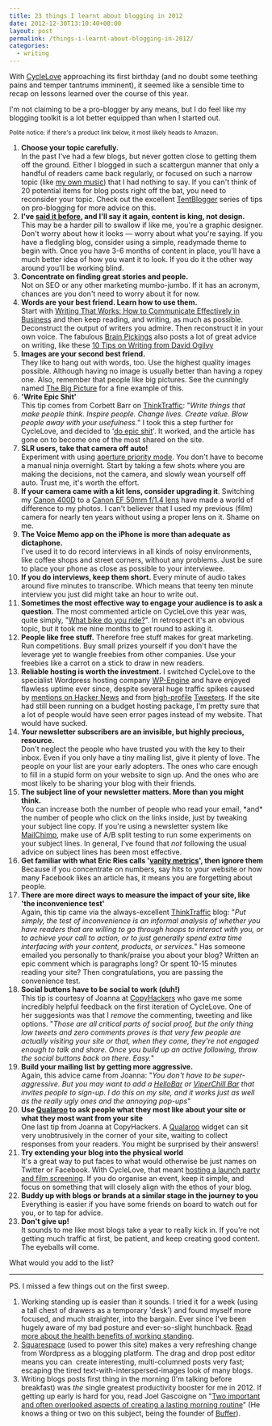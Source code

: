 ```yaml
---
title: 23 things I learnt about blogging in 2012
date: 2012-12-30T13:10:40+00:00
layout: post
permalink: /things-i-learnt-about-blogging-in-2012/
categories:
  - writing
---
```

With <a href="http://www.cyclelove.cc/" data-link-type="external">CycleLove</a> approaching its first birthday (and no doubt some teething pains and temper tantrums imminent), it seemed like a sensible time to recap on lessons learned over the course of this year.

I'm not claiming to be a pro-blogger by any means, but I do feel like my blogging toolkit is a lot better equipped than when I started out.

<small>Polite notice: if there's a product link below, it most likely heads to Amazon.</small>

<ol><li><strong>Choose your topic carefully.</strong><br>In the past I've had a few blogs, but never gotten close to getting them off the ground. Either I blogged in such a scattergun manner that only a handful of readers came back regularly, or focused on such a narrow topic (like <a href="http://www.3stripe.net/" data-link-type="external">my own music</a>) that I had nothing to say. If you can't think of 20 potential items for blog posts right off the bat, you need to reconsider your topic. Check out the excellent <a href="http://tentblogger.com/series/" data-link-type="external">TentBlogger</a>&nbsp;series of tips on pro-blogging for more advice on this.</li><li><strong>I've <a href="http://greig.cc/26/how-to-stop-being-a-graphic-designer" data-link-type="external">said it before</a>, and I'll say it again, content is king, not design.<br></strong>This may be a harder pill to swallow if like me, you're a graphic&nbsp;designer. Don't worry about how it looks — worry about what you're saying. If you have a fledgling blog, consider using a simple, readymade theme to begin with. Once you have 3-6 months of content in place, you'll have a much better idea of how you want it to look. If you do it the other way around you'll be working blind.</li><li><strong>Concentrate on finding great stories and people.<br></strong>Not on SEO or any other marketing mumbo-jumbo. If it has an acronym, chances are you don't need to worry about it for now.</li><li><strong>Words are your best friend. Learn how to use them.</strong>&nbsp;<br>Start with&nbsp;<a href="http://www.amazon.co.uk/gp/product/0060956437/ref=as_li_ss_tl?ie=UTF8&amp;tag=cyclelove-21&amp;linkCode=as2&amp;camp=1634&amp;creative=19450&amp;creativeASIN=0060956437">Writing That Works: How to Communicate Effectively in Business</a>&nbsp;and then keep reading, and writing, as much as possible. Deconstruct the output of writers you admire. Then reconstruct it in your own voice. The fabulous&nbsp;<a href="http://www.brainpickings.org/" data-link-type="external">Brain Pickings</a> also posts a lot of great advice on writing, like these&nbsp;<a href="http://www.brainpickings.org/index.php/2012/02/07/david-ogilvy-on-writing/" data-link-type="external">10 Tips on Writing from David Ogilvy</a></li><li><strong>Images are your second best friend.<br></strong>They like to hang out with words, too. Use the highest quality images possible. Although having no image is usually better than having a ropey one. Also, remember that people like big pictures. See the cunningly named&nbsp;<a href="http://www.boston.com/bigpicture/">The Big Picture</a>&nbsp;for a fine example of this.</li><li><strong>'Write Epic Shit'<br></strong>This tip comes from Corbett Barr on <a href="http://thinktraffic.net/write-epic-shit" data-link-type="external">ThinkTraffic</a>: "<em>Write things that make people think. Inspire people. Change lives. Create value. Blow people away with your usefulness.</em>" I took this a step further for CycleLove, and decided to '<a href="http://www.cyclelove.cc/2012/11/why-i-cycled-a-hundred-miles-to-meet-my-first-customer/" data-link-type="external">do epic shit</a>'. It worked, and the article has gone on to become one of the most shared on the site.</li><li><strong>SLR users, take that camera off auto!<br></strong>Experiment with using&nbsp;<a href="http://www.learnslr.com/slr-beginner-guide/digital-slr-learning-guide/av-mode-aperture-priority" data-link-type="external">aperture priority mode</a>. You don't have to become a manual ninja overnight. Start by taking a few shots where you are making the&nbsp;decisions, not the camera, and slowly wean yourself off auto. Trust me, it's worth the effort.</li><li><strong>If your camera came with a kit lens, consider upgrading it</strong>. Switching my&nbsp;<a href="http://www.amazon.co.uk/gp/product/B000IKVOE8/ref=as_li_ss_tl?ie=UTF8&amp;tag=cyclelove-21&amp;linkCode=as2&amp;camp=1634&amp;creative=19450&amp;creativeASIN=B000IKVOE8" data-link-type="external">Canon 400D</a>&nbsp;to&nbsp;a&nbsp;<a href="http://www.amazon.co.uk/gp/product/B00009XVCZ/ref=as_li_ss_tl?ie=UTF8&amp;tag=cyclelove-21&amp;linkCode=as2&amp;camp=1634&amp;creative=19450&amp;creativeASIN=B00009XVCZ" data-link-type="external">Canon EF 50mm f/1.4 lens</a>&nbsp;have made a world of difference to my photos. I can't believer that I used my previous (film) camera for nearly ten years without using a proper lens on it. Shame on me.&nbsp;</li><li><strong>The Voice Memo app on the iPhone is more than adequate as dictaphone.&nbsp;<br></strong>I've used it to do record interviews in all kinds of noisy environments, like coffee shops and street corners, without any problems. Just be sure to place your phone as close as possible to your interviewee.</li><li><strong>If you do interviews, keep them short.</strong>&nbsp;Every minute of audio takes around five minutes to transcribe. Which means that teeny ten minute interview you just did might take an hour to write out.</li><li><strong>Sometimes the most effective way to engage your audience is to ask a question.</strong> The most commented article on CycleLove this year was, quite simply, "<a href="http://www.cyclelove.cc/2012/11/what-bike-do-you-ride/" data-link-type="external">What bike do you ride?</a>". In retrospect it's an obvious topic, but it took me nine months to get round to asking it.&nbsp;</li><li><strong>People like free stuff.</strong> Therefore free stuff makes for great marketing. Run competitions. Buy small prizes yourself if you don't have the leverage yet to wangle freebies from other companies. Use your freebies like a carrot on a stick to draw in new readers.</li><li><strong>Reliable hosting is worth the investment.</strong> I switched CycleLove to the specialist Wordpress hosting company&nbsp;<a href="http://www.shareasale.com/r.cfm?B=394686&amp;U=671335&amp;M=41388&amp;urllink=">WP-Engine</a>&nbsp;and have enjoyed flawless uptime ever since, despite several huge traffic spikes caused by <a href="http://news.ycombinator.com/item?id=4796755" data-link-type="external">mentions on Hacker News</a> and from&nbsp;<a href="https://twitter.com/espiekermann/status/279538230192394240" data-link-type="external">high-profile</a> <a href="https://twitter.com/Topshop/status/282086237832101889" data-link-type="external">Tweeters</a>. If the site had still been running on a budget hosting package, I'm pretty sure that a lot of people would have seen error pages instead of my website. That would have sucked.</li><li><strong>Your newsletter subscribers are an invisible, but highly precious, resource.<br></strong>Don't neglect the people who have trusted you with the key to their inbox. Even if you only have a tiny mailing list, give it plenty of love. The people on your list are your early adopters. The ones who care enough to fill in a stupid form on your website to sign up. And the ones who are most likely to be sharing your blog with their friends.</li><li><strong>The subject line of your newsletter matters. More than you might think.<br></strong>You can increase both the number of people who read your email, *and* the number of people who click on the links inside, just by tweaking your subject line copy. If you're using a newsletter system like <a href="http://eepurl.com/tuaBn" data-link-type="external">MailChimp</a>, make use of A/B split testing to run some experiments on your subject lines. In general, I've found that <em>not</em> following the usual advice on subject lines has been most effective.</li><li><strong>Get familiar with what Eric Ries calls '<a href="http://www.startuplessonslearned.com/2009/12/why-vanity-metrics-are-dangerous.html" data-link-type="external">vanity metrics</a>', then ignore them</strong><br>Because if you concentrate on numbers, say hits to your website or how many Facebook likes an article has, it means you are forgetting about people.</li><li><span><strong>There are more direct ways to measure the impact of your site, like 'the inconvenience test'</strong><br>Again, this tip came via the always-excellent&nbsp;<a href="http://thinktraffic.net/the-inconvenience-test" data-link-type="external">ThinkTraffic</a> blog: "</span><em>Put simply, the test of inconvenience is an informal analysis of whether you have readers that are willing to go through hoops to interact with you, or to achieve your call to action, or to just generally spend extra time interfacing with your content, products, or services.</em>" Has someone emailed you personally to thank/praise you about your blog? Written an epic comment which is paragraphs long? Or spent 10-15 minutes reading your site? Then congratulations, you are passing the convenience test.</li><li><strong>Social buttons have to be social to work (duh!)<br></strong>This tip is courtesy of Joanna at <a href="http://copyhackers.com/" data-link-type="external">CopyHackers</a> who gave me some incredibly helpful feedback on the first iteration of CycleLove. One of her suggesionts was that I <em>remove</em> the commenting, tweeting and like options. "<span></span><em><span>Tho</span><span>se are all critical parts of social proof, but the only thing low tweets and zero comments proves is that very few people are actually visiting your site or that, when they come, they're not engaged enough to talk and share. Once you build up an active following, throw the social buttons back on there. Easy.</span></em><span>"</span><span style="color: rgb(34, 34, 34); font-family: arial, sans-serif; font-size: 13px; letter-spacing: normal; line-height: normal;">&nbsp;</span></li><li><strong>Build your mailing list by getting more aggressive.&nbsp;<br></strong><span>Again, this advice came from Joanna: "<em>You don't have to be super-aggressive. But you may want to add a <a href="http://www.hellobar.com/" data-link-type="external">HelloBar</a>&nbsp;or&nbsp;<a href="http://www.viperchill.com/viperbar/" data-link-type="external">ViperChill Bar</a> that invites people to sign-up. I do this on my site, and it works just as well as the really ugly ones and the annoying pop-ups</em>"</span><span style="color: rgb(34, 34, 34); font-family: arial, sans-serif; font-size: 13px; letter-spacing: normal; line-height: normal;">&nbsp;</span></li><li><strong>Use <a href="https://qualaroo.com" data-link-type="external">Qualaroo</a> to ask people what they most like about your site or what they most want from your site<br></strong>One last tip from Joanna at CopyHackers. A <a href="https://qualaroo.com" data-link-type="external">Qualaroo</a> widget can sit very&nbsp;unobtrusively&nbsp;in the corner of your site, waiting to collect responses from your readers. You might be surprised by their answers!<br></li><li><strong>Try extending your blog into the&nbsp;physical&nbsp;world</strong><br>It's a great way to put faces to what would otherwise be just names on Twitter or Facebook. With CycleLove, that meant <a href="http://www.cyclelove.cc/2012/04/launch-party-recap/" data-link-type="external">hosting a launch party and film screening</a>. If you do organise an event, keep it simple, and focus on something that will&nbsp;closely&nbsp;align with the ethos of your blog.</li><li><strong>Buddy up with blogs or brands at a similar stage in the journey to you</strong><br>Everything is easier if you have some friends on board to watch out for you, or to tap for advice.&nbsp;</li><li><strong>Don't give up!<br></strong>It sounds to me like most blogs take a year to really kick in. If you're not getting much traffic at first, be patient, and keep creating good content. The eyeballs will come.&nbsp;</li></ol><p>What would you add to the list?</p><hr /><p>PS. I missed a few things out on the first sweep.</p><ol><li>Working standing up is easier than it sounds. I tried it for a week (using a tall chest of drawers as a temporary 'desk') and found myself more focused, and much straighter, into the bargain. Ever since I've been hugely aware of my bad posture and ever-so-slight hunchback. <a href="http://www.patrickjohnmccrann.com/blog/self-care/sitting-vs-standing-at-work-why-you-need-to-raise-your-working-game" data-link-type="external">Read more about the health benefits of working standing</a>.</li><li><a href="http://www.squarespace.com/" data-link-type="external">Squarespace</a> (used to power this site) makes a very refreshing change from Wordpress as a blogging platform. The drag and drop post editor means you can &nbsp;create&nbsp;interesting, multi-columned&nbsp;posts very fast; escaping the tired text-with-interspersed-images look of many blogs.</li><li>Writing blogs posts first thing in the morning (I'm talking before breakfast) was <em>the</em> single greatest&nbsp;productivity&nbsp;booster for me in 2012. If getting up early is hard for you, read Joel Gascoigne on "<a href="http://joel.is/post/39304339582/two-important-and-often-overlooked-aspects-of-creating" data-link-type="external">Two important and often overlooked aspects of creating a lasting morning routine</a>" (He knows a thing or two on this subject, being the founder of <a href="https://bufferapp.com/" data-link-type="external">Buffer</a>).</li></ol><p></p><p></p>
